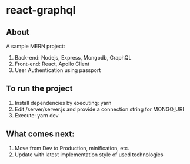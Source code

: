 # react-graphql
## About

A sample MERN project:

1. Back-end: Nodejs, Express, Mongodb, GraphQL
2. Front-end: React, Apollo Client
3. User Authentication using passport

## To run the project

1. Install dependencies by executing: yarn
2. Edit /server/server.js and provide a connection string for MONGO_URI
3. Execute: yarn dev

## What comes next:

1. Move from Dev to Production, minification, etc.
2. Update with latest implementation style of used technologies

